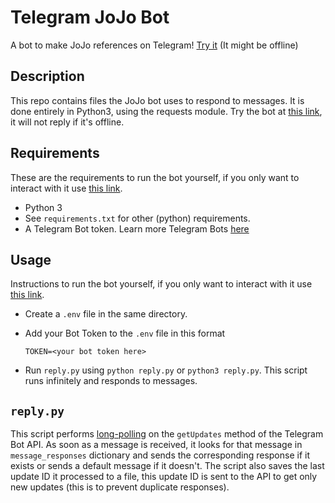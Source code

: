 # Telegram JoJo Bot

A bot to make JoJo references on Telegram! [Try it](https://t.me/oh_youre_approaching_me_bot) (It might be offline)

## Description

This repo contains files the JoJo bot uses to respond to messages. It is done entirely in Python3, using the requests module. Try the bot at [this link](https://t.me/oh_youre_approaching_me_bot), it will not reply if it's offline.

## Requirements

These are the requirements to run the bot yourself, if you only want to interact with it use [this link](https://t.me/oh_youre_approaching_me_bot).

 - Python 3
 - See `requirements.txt` for other (python) requirements.
 - A Telegram Bot token. Learn more Telegram Bots [here](https://core.telegram.org/bots/)

## Usage

Instructions to run the bot yourself, if you only want to interact with it use [this link](https://t.me/oh_youre_approaching_me_bot).

 - Create a `.env` file in the same directory.
 - Add your Bot Token to the `.env` file in this format

    `TOKEN=<your bot token here>`

 - Run `reply.py` using `python reply.py` or `python3 reply.py`. This script runs infinitely and responds to messages.

## `reply.py`

This script performs [long-polling](https://en.wikipedia.org/wiki/Push_technology#Long_polling) on the `getUpdates` method of the Telegram Bot API. As soon as a message is received, it looks for that message in `message_responses` dictionary and sends the corresponding response if it exists or sends a default message if it doesn't. The script also saves the last update ID it processed to a file, this update ID is sent to the API to get only new updates (this is to prevent duplicate responses).